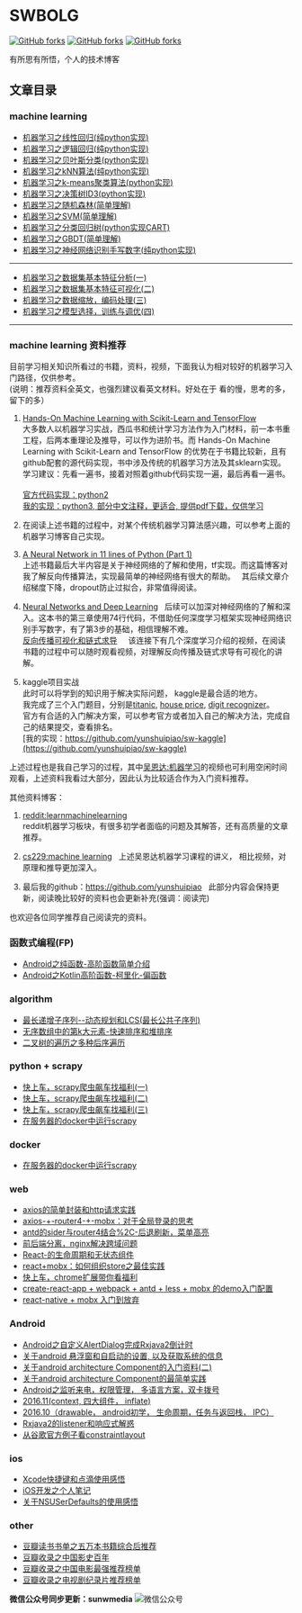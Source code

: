 


 
 # SWBOLG



[![GitHub forks](https://img.shields.io/github/forks/yunshuipiao/SWBlog.svg)](https://github.com/yunshuipiao/SWBlog)
[![GitHub forks](https://img.shields.io/github/stars/yunshuipiao/SWBlog.svg)](https://github.com/yunshuipiao/SWBlog)
[![GitHub forks](https://img.shields.io/github/license/yunshuipiao/SWBlog.svg)](https://github.com/yunshuipiao/SWBlog)


有所思有所悟，个人的技术博客

 


## 文章目录

### machine learning

* [机器学习之线性回归(纯python实现)](https://github.com/yunshuipiao/SWBlog/blob/master/maching%20learning/%E6%9C%BA%E5%99%A8%E5%AD%A6%E4%B9%A0%E4%B9%8B%E7%BA%BF%E6%80%A7%E5%9B%9E%E5%BD%92(%E7%BA%AFpython%E5%AE%9E%E7%8E%B0).md)  
* [机器学习之逻辑回归(纯python实现)](https://github.com/yunshuipiao/SWBlog/blob/master/maching%20learning/%E6%9C%BA%E5%99%A8%E5%AD%A6%E4%B9%A0%E4%B9%8B%E9%80%BB%E8%BE%91%E5%9B%9E%E5%BD%92(%E7%BA%AFpython%E5%AE%9E%E7%8E%B0).md)  
* [机器学习之贝叶斯分类(python实现)](https://github.com/yunshuipiao/SWBlog/blob/master/maching%20learning/%E6%9C%BA%E5%99%A8%E5%AD%A6%E4%B9%A0%E4%B9%8B%E8%B4%9D%E5%8F%B6%E6%96%AF%E5%88%86%E7%B1%BB(python%E5%AE%9E%E7%8E%B0).md)  
* [机器学习之kNN算法(纯python实现)](https://github.com/yunshuipiao/SWBlog/blob/master/maching%20learning/%E6%9C%BA%E5%99%A8%E5%AD%A6%E4%B9%A0%E4%B9%8BkNN%E7%AE%97%E6%B3%95(%E7%BA%AFpython%E5%AE%9E%E7%8E%B0).md)
* [机器学习之k-means聚类算法(python实现)](https://github.com/yunshuipiao/SWBlog/blob/master/maching_learning/%E6%9C%BA%E5%99%A8%E5%AD%A6%E4%B9%A0%E4%B9%8Bk-means%E8%81%9A%E7%B1%BB%E7%AE%97%E6%B3%95(python%E5%AE%9E%E7%8E%B0).md)  
* [机器学习之决策树ID3(python实现)](https://github.com/yunshuipiao/SWBlog/blob/master/maching_learning/%E6%9C%BA%E5%99%A8%E5%AD%A6%E4%B9%A0%E4%B9%8B%E5%86%B3%E7%AD%96%E6%A0%91ID3(python%E5%AE%9E%E7%8E%B0).md)
* [机器学习之随机森林(简单理解)](https://github.com/yunshuipiao/SWBlog/blob/master/maching_learning/%E6%9C%BA%E5%99%A8%E5%AD%A6%E4%B9%A0%E4%B9%8B%E9%9A%8F%E6%9C%BA%E6%A3%AE%E6%9E%97(%E7%AE%80%E5%8D%95%E7%90%86%E8%A7%A3).md)
* [机器学习之SVM(简单理解)](https://github.com/yunshuipiao/SWBlog/blob/master/maching_learning/%E6%9C%BA%E5%99%A8%E5%AD%A6%E4%B9%A0%E4%B9%8BSVM(%E7%AE%80%E5%8D%95%E7%90%86%E8%A7%A3).md)
* [机器学习之分类回归树(python实现CART)](https://github.com/yunshuipiao/SWBlog/blob/master/maching_learning/%E6%9C%BA%E5%99%A8%E5%AD%A6%E4%B9%A0%E4%B9%8B%E5%88%86%E7%B1%BB%E5%9B%9E%E5%BD%92%E6%A0%91(python%E5%AE%9E%E7%8E%B0CART).md)
* [机器学习之GBDT(简单理解)](https://github.com/yunshuipiao/SWBlog/blob/master/maching_learning/%E6%9C%BA%E5%99%A8%E5%AD%A6%E4%B9%A0%E4%B9%8BGBDT(%E7%AE%80%E5%8D%95%E7%90%86%E8%A7%A3).md)  
* [机器学习之神经网络识别手写数字(纯python实现)](https://github.com/yunshuipiao/SWBlog/blob/master/maching_learning/%E6%9C%BA%E5%99%A8%E5%AD%A6%E4%B9%A0%E4%B9%8B%E7%A5%9E%E7%BB%8F%E7%BD%91%E7%BB%9C%E8%AF%86%E5%88%AB%E6%89%8B%E5%86%99%E6%95%B0%E5%AD%97(%E7%BA%AFpython%E5%AE%9E%E7%8E%B0).md)  
-----
* [机器学习之数据集基本特征分析(一)](https://github.com/yunshuipiao/hands-on-ml-with-sklearn-tf-python3/blob/master/02_blog/02_blog_01.ipynb)
* [机器学习之数据集基本特征可视化(二)](https://github.com/yunshuipiao/hands-on-ml-with-sklearn-tf-python3/blob/master/02_blog/02_blog_02.ipynb)
* [机器学习之数据缩放，编码处理(三)](https://github.com/yunshuipiao/hands-on-ml-with-sklearn-tf-python3/blob/master/02_blog/02_blog_03.ipynb)
* [机器学习之模型选择，训练与调优(四)](https://github.com/yunshuipiao/hands-on-ml-with-sklearn-tf-python3/blob/master/02_blog/02_blog_04.ipynb)
----

### machine learning 资料推荐
目前学习相关知识所看过的书籍，资料，视频，下面我认为相对较好的机器学习入门路径，仅供参考。  
(说明：推荐资料全英文，也强烈建议看英文材料。好处在于 看的慢，思考的多，留下的多）  
1. [Hands-On Machine Learning with Scikit-Learn and TensorFlow](http://shop.oreilly.com/product/0636920052289.do)    
大多数人以机器学习实战，西瓜书和统计学习方法作为入门材料，前一本书重工程，后两本重理论及推导，可以作为进阶书。而 Hands-On Machine Learning with Scikit-Learn and TensorFlow 的优势在于书籍比较新，且有github配套的源代码实现，书中涉及传统的机器学习方法及其sklearn实现。  
学习建议：先看一遍书，接着对照着github代码实现一遍，最后再看一遍书。    
[官方代码实现：python2](https://github.com/ageron/handson-ml)  
[我的实现：python3, 部分中文注释，更适合, 提供pdf下载，仅供学习](https://github.com/yunshuipiao/hands-on-ml-with-sklearn-tf-python3)

2. 在阅读上述书籍的过程中，对某个传统机器学习算法感兴趣，可以参考上面的机器学习博客自己实现。  

3. [A Neural Network in 11 lines of Python (Part 1)](http://iamtrask.github.io/2015/07/12/basic-python-network/)   
上述书籍最后大半内容是关于神经网络的了解和使用，tf实现。而这篇博客对我了解反向传播算法，实现最简单的神经网络有很大的帮助。  
其后续文章介绍梯度下降，dropout防止过拟合，非常值得阅读。  

4. [Neural Networks and Deep Learning](http://neuralnetworksanddeeplearning.com/index.html)    
后续可以加深对神经网络的了解和深入。这本书的第三章使用74行代码，不借助任何深度学习框架实现神经网络识别手写数字，有了第3步的基础，相信理解不难。    
[反向传播可视化和链式求导](https://space.bilibili.com/88461692/#/channel/detail?cid=26587)      
该连接下有几个深度学习介绍的视频，在阅读书籍的过程中可以随时观看视频，对理解反向传播及链式求导有可视化的讲解。    

5. kaggle项目实战   
此时可以将学到的知识用于解决实际问题， kaggle是最合适的地方。   
我完成了三个入门题目，分别是[titanic](https://www.kaggle.com/c/titanic), [house price](https://www.kaggle.com/c/house-prices-advanced-regression-techniques), [digit recognizer](https://www.kaggle.com/c/digit-recognizer)。   
官方有合适的入门解决方案，可以参考官方或者加入自己的解决方法，完成自己的结果提交，查看排名。    
[我的实现：https://github.com/yunshuipiao/sw-kaggle](https://github.com/yunshuipiao/sw-kaggle)

上述过程也是我自己学习的过程，其中[吴恩达:机器学习](https://www.bilibili.com/video/av9912938)的视频也可利用空闲时间观看，上述资料我看过大部分，因此认为比较适合作为入门资料推荐。

其他资料博客：
1. [reddit:learnmachinelearning](https://www.reddit.com/r/learnmachinelearning/)  
reddit机器学习板块，有很多初学者面临的问题及其解答，还有高质量的文章推荐。  
2. [cs229:machine learning](http://cs229.stanford.edu/syllabus.html)  
上述吴恩达机器学习课程的讲义， 相比视频，对原理和推导更加深入。  

3. 最后我的github：https://github.com/yunshuipiao  
此部分内容会保持更新，阅读晚比较好的资料也会更新补充(强调：阅读完)

也欢迎各位同学推荐自己阅读完的资料。


### 函数式编程(FP)  
* [Android之纯函数-高阶函数简单介绍](https://github.com/yunshuipiao/SWBlog/blob/master/FP/Android%E4%B9%8B%E7%BA%AF%E5%87%BD%E6%95%B0-%E9%AB%98%E9%98%B6%E5%87%BD%E6%95%B0%E7%AE%80%E5%8D%95%E4%BB%8B%E7%BB%8D.md)  
* [Android之Kotlin高阶函数-柯里化-偏函数](https://github.com/yunshuipiao/SWBlog/blob/master/FP/Android%E4%B9%8BKotlin%E9%AB%98%E9%98%B6%E5%87%BD%E6%95%B0-%E6%9F%AF%E9%87%8C%E5%8C%96-%E5%81%8F%E5%87%BD%E6%95%B0.md)  

### algorithm
* [最长递增子序列--动态规划和LCS(最长公共子序列)](https://github.com/yunshuipiao/SWBlog/blob/master/algorithm/%E6%9C%80%E9%95%BF%E9%80%92%E5%A2%9E%E5%AD%90%E5%BA%8F%E5%88%97--%E5%8A%A8%E6%80%81%E8%A7%84%E5%88%92%E5%92%8CLCS(%E6%9C%80%E9%95%BF%E5%85%AC%E5%85%B1%E5%AD%90%E5%BA%8F%E5%88%97).md)
* [无序数组中的第k大元素-快速排序和堆排序](https://github.com/yunshuipiao/SWBlog/blob/master/algorithm/%E6%97%A0%E5%BA%8F%E6%95%B0%E7%BB%84%E4%B8%AD%E7%9A%84%E7%AC%ACk%E5%A4%A7%E5%85%83%E7%B4%A0-%E5%BF%AB%E9%80%9F%E6%8E%92%E5%BA%8F%E5%92%8C%E5%A0%86%E6%8E%92%E5%BA%8F.md)
* [二叉树的遍历之多种后序遍历](https://github.com/yunshuipiao/SWBlog/blob/master/algorithm/%E4%BA%8C%E5%8F%89%E6%A0%91%E7%9A%84%E9%81%8D%E5%8E%86%E4%B9%8B%E5%A4%9A%E7%A7%8D%E5%90%8E%E5%BA%8F%E9%81%8D%E5%8E%86.md)

### python + scrapy

* [快上车，scrapy爬虫飙车找福利(一)](https://github.com/yunshuipiao/SWBlog/blob/master/python/快上车，scrapy爬虫飙车找福利(一).md)
* [快上车，scrapy爬虫飙车找福利(二)](https://github.com/yunshuipiao/SWBlog/blob/master/python/快上车，scrapy爬虫飙车找福利(二).md)
* [快上车，scrapy爬虫飙车找福利(三)](https://github.com/yunshuipiao/SWBlog/blob/master/python/快上车，scrapy爬虫飙车找福利(三).md)
* [在服务器的docker中运行scrapy](https://github.com/yunshuipiao/SWBlog/blob/master/python/在服务器的docker中运行scrapy.md)

### docker
* [在服务器的docker中运行scrapy](https://github.com/yunshuipiao/SWBlog/blob/master/docker/docker创建带auth验证的mongodb数据库.md)

### web

* [axios的简单封装和http请求实践](https://github.com/yunshuipiao/SWBlog/blob/master/web/axios的简单封装和http请求实践.md)
* [axios-+-router4-+-mobx：对于全局登录的思考](https://github.com/yunshuipiao/SWBlog/blob/master/web/axios-%2B-router4-%2B-mobx：对于全局登录的思考.md)
* [antd的sider与router4结合%2C-后退刷新，菜单高亮](https://github.com/yunshuipiao/SWBlog/blob/master/web/antd的sider与router4结合%2C-后退刷新，菜单高亮.md)
* [前后端分离，nginx解决跨域问题](https://github.com/yunshuipiao/SWBlog/blob/master/web/前后端分离，nginx解决跨域问题.md)
* [React-的生命周期和无状态组件](https://github.com/yunshuipiao/SWBlog/blob/master/web/React-的生命周期和无状态组件.md)
* [react+mobx：如何组织store之最佳实践](https://github.com/yunshuipiao/SWBlog/blob/master/web/react%2Bmobx：如何组织store之最佳实践.md)
* [快上车，chrome扩展带你看福利](https://github.com/yunshuipiao/SWBlog/blob/master/web/快上车，chrome扩展带你看福利.md)
* [create-react-app + webpack + antd + less + mobx 的demo入门配置](https://github.com/yunshuipiao/SWBlog/blob/master/web/create-react-app%20%2B%20webpack%20%2B%20%20antd%20%2B%20less%20%2B%20mobx%20的demo入门配置.md)
* [react-native + mobx 入门到放弃](https://github.com/yunshuipiao/SWBlog/blob/master/web/react-native%20%2B%20mobx%20入门到放弃.md)

### Android  
* [Android之自定义AlertDialog完成Rxjava2倒计时](https://github.com/yunshuipiao/SWBlog/blob/master/android/Android-AlertDialog-Rxjava2.md)  
* [关于android 悬浮窗和自启动的设置, 以及获取系统的信息](https://github.com/yunshuipiao/SWBlog/blob/master/android/%E5%85%B3%E4%BA%8Eandroid%20%E6%82%AC%E6%B5%AE%E7%AA%97%E5%92%8C%E8%87%AA%E5%90%AF%E5%8A%A8%E7%9A%84%E8%AE%BE%E7%BD%AE%2C%20%E4%BB%A5%E5%8F%8A%E8%8E%B7%E5%8F%96%E7%B3%BB%E7%BB%9F%E7%9A%84%E4%BF%A1%E6%81%AF.md)
* [关于android architecture Component的入门资料(二)](https://github.com/yunshuipiao/SWBlog/blob/master/android/%E5%85%B3%E4%BA%8Eandroid%20architecture%20Component%E7%9A%84%E5%85%A5%E9%97%A8%E8%B5%84%E6%96%99(%E4%BA%8C).md)
* [关于android architecture Component的最简单实践](https://github.com/yunshuipiao/SWBlog/blob/master/android/%E5%85%B3%E4%BA%8Eandroid%20architecture%20Component%E7%9A%84%E6%9C%80%E7%AE%80%E5%8D%95%E5%AE%9E%E8%B7%B5.md)
* [Android之监听来电，权限管理， 多语言方案，双卡拨号](https://github.com/yunshuipiao/SWBlog/blob/master/android/Android%E4%B9%8B%E7%9B%91%E5%90%AC%E6%9D%A5%E7%94%B5%EF%BC%8C%E6%9D%83%E9%99%90%E7%AE%A1%E7%90%86%EF%BC%8C%20%E5%A4%9A%E8%AF%AD%E8%A8%80%E6%96%B9%E6%A1%88%EF%BC%8C%E5%8F%8C%E5%8D%A1%E6%8B%A8%E5%8F%B7.md)
* [2016.11(context, 四大组件， inflate)](https://github.com/yunshuipiao/SWBlog/blob/master/android/2016.11(context%2C%20%E5%9B%9B%E5%A4%A7%E7%BB%84%E4%BB%B6%EF%BC%8C%20inflate).md)
* [2016.10（drawable， android初学， 生命周期，任务与返回栈， IPC）](https://github.com/yunshuipiao/SWBlog/blob/master/android/2016.10%EF%BC%88drawable%EF%BC%8C%20android%E5%88%9D%E5%AD%A6%EF%BC%8C%20%E7%94%9F%E5%91%BD%E5%91%A8%E6%9C%9F%EF%BC%8C%E4%BB%BB%E5%8A%A1%E4%B8%8E%E8%BF%94%E5%9B%9E%E6%A0%88%EF%BC%8C%20IPC%EF%BC%89.md)
* [Rxjava2的listener和响应式解惑](https://github.com/yunshuipiao/SWBlog/blob/master/android/Rxjava2%E7%9A%84listener%E5%92%8C%E5%93%8D%E5%BA%94%E5%BC%8F%E8%A7%A3%E6%83%91.md#rxjava2的listener和响应式解惑)
* [从谷歌官方例子看constraintlayout](https://github.com/yunshuipiao/SWBlog/blob/master/android/%E4%BB%8E%E8%B0%B7%E6%AD%8C%E5%AE%98%E6%96%B9%E4%BE%8B%E5%AD%90%E7%9C%8Bconstraintlayout.md#从谷歌官方例子看constraintlayout)

### ios
* [Xcode快捷键和点滴使用感悟](https://github.com/yunshuipiao/SWBlog/blob/master/ios/Xcode%E5%BF%AB%E6%8D%B7%E9%94%AE%E5%92%8C%E7%82%B9%E6%BB%B4%E4%BD%BF%E7%94%A8%E6%84%9F%E6%82%9F.md)
* [iOS开发之个人笔记](https://github.com/yunshuipiao/SWBlog/blob/master/ios/iOS%E5%BC%80%E5%8F%91%E4%B9%8B%E4%B8%AA%E4%BA%BA%E7%AC%94%E8%AE%B0.md)<br/>
* [关于NSUSerDefaults的使用感悟](https://github.com/yunshuipiao/SWBlog/blob/master/ios/%E5%85%B3%E4%BA%8ENSUSerDefaults%E7%9A%84%E4%BD%BF%E7%94%A8%E6%84%9F%E6%82%9F.md)

### other
* [豆瓣读书书单之五万本书籍综合后推荐](https://github.com/yunshuipiao/SWBlog/blob/master/other/%E8%B1%86%E7%93%A3%E8%AF%BB%E4%B9%A6%E4%B9%A6%E5%8D%95%E4%B9%8B%E4%BA%94%E4%B8%87%E6%9C%AC%E4%B9%A6%E7%B1%8D%E7%BB%BC%E5%90%88%E5%90%8E%E6%8E%A8%E8%8D%90.md)
* [豆瓣收录之中国影史百年](https://github.com/yunshuipiao/SWBlog/blob/master/other/%E8%B1%86%E7%93%A3%E6%94%B6%E5%BD%95%E4%B9%8B%E4%B8%AD%E5%9B%BD%E5%BD%B1%E5%8F%B2%E7%99%BE%E5%B9%B4.md)
* [豆瓣收录之中国电影最强推荐榜单](https://github.com/yunshuipiao/SWBlog/blob/master/other/%E8%B1%86%E7%93%A3%E6%94%B6%E5%BD%95%E4%B9%8B%E4%B8%AD%E5%9B%BD%E7%94%B5%E5%BD%B1%E6%9C%80%E5%BC%BA%E6%8E%A8%E8%8D%90%E6%A6%9C%E5%8D%95.md)
* [豆瓣收录之电视剧纪录片推荐榜单](https://github.com/yunshuipiao/SWBlog/blob/master/other/%E8%B1%86%E7%93%A3%E6%94%B6%E5%BD%95%E4%B9%8B%E7%94%B5%E8%A7%86%E5%89%A7%E7%BA%AA%E5%BD%95%E7%89%87%E6%8E%A8%E8%8D%90%E6%A6%9C%E5%8D%95.md)

**微信公众号同步更新：sunwmedia**
![微信公众号](https://github.com/yunshuipiao/SWBlog/blob/master/media/picture/weixin.jpg)



